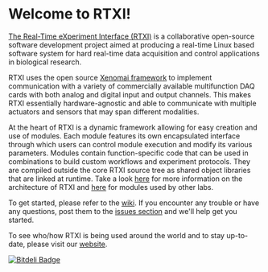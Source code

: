 Welcome to RTXI!
====

<a href="http://www.rtxi.org">The Real-Time eXperiment Interface (RTXI)</a> is a collaborative open-source software development project aimed at producing a real-time Linux based software system for hard real-time data acquisition and control applications in biological research.

RTXI uses the open source <a href="http://xenomai.org">Xenomai framework</a> to implement communication with a variety of commercially available multifunction DAQ cards with both analog and digital input and output channels. This makes RTXI essentially hardware-agnostic and able to communicate with multiple actuators and sensors that may span different modalities.

At the heart of RTXI is a dynamic framework allowing for easy creation and use of modules. Each module features its own encapsulated interface through which users can control module execution and modify its various parameters. Modules contain function-specific code that can be used in combinations to build custom workflows and experiment protocols. They are compiled outside the core RTXI source tree as shared object libraries that are linked at runtime. Take a look <a href="http://www.rtxi.org/topics/modules/">here</a> for more information on the architecture of RTXI and <a href="https://github.com/RTXI/modules">here</a> for modules used by other labs.

To get started, please refer to the <a href="https://github.com/RTXI/rtxi/wiki">wiki</a>. If you encounter any trouble or have any questions, post them to the <a href="https://github.com/RTXI/rtxi/issues">issues section</a> and we'll help get you started.

To see who/how RTXI is being used around the world and to stay up-to-date, please visit our <a href="http://www.rtxi.org">website</a>.


[![Bitdeli Badge](https://d2weczhvl823v0.cloudfront.net/RTXI/rtxi/trend.png)](https://bitdeli.com/free "Bitdeli Badge")


